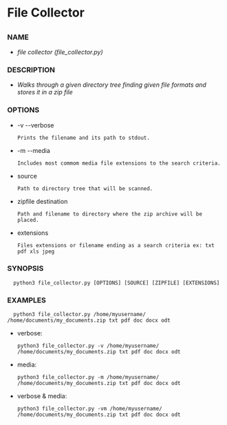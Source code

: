 # File Collector
## 

### NAME

- *file collector (file_collector.py)*

### DESCRIPTION

- *Walks through a given directory tree finding given file formats and stores it in a zip file*
    
### OPTIONS

- -v  --verbose
    
      Prints the filename and its path to stdout.
       
- -m  --media
    
      Includes most commom media file extensions to the search criteria.
       
- source
    
      Path to directory tree that will be scanned.
       
- zipfile destination
    
      Path and filename to directory where the zip archive will be placed.
       
- extensions
    
      Files extensions or filename ending as a search criteria ex: txt pdf xls jpeg

### SYNOPSIS

      python3 file_collector.py [OPTIONS] [SOURCE] [ZIPFILE] [EXTENSIONS]
    
### EXAMPLES

      python3 file_collector.py /home/myusername/ /home/documents/my_documents.zip txt pdf doc docx odt

- verbose:

      python3 file_collector.py -v /home/myusername/ /home/documents/my_documents.zip txt pdf doc docx odt

- media:

      python3 file_collector.py -m /home/myusername/ /home/documents/my_documents.zip txt pdf doc docx odt

- verbose & media:

      python3 file_collector.py -vm /home/myusername/ /home/documents/my_documents.zip txt pdf doc docx odt
